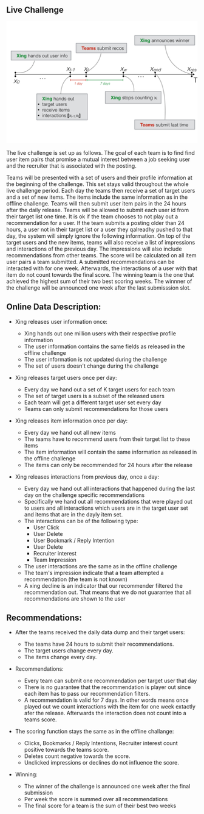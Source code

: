 Live Challenge
----------------
![Recsys2017 Timeline](img/timeline.png)

The live challenge is set up as follows. The goal of each team is to 
find find user item pairs that promise a mutual interest between a job
seeking user and the recruiter that is associated with the posting.

Teams will be presented with a set of users and their profile information 
at the beginning of the challenge. This set stays valid throughout the whole
live challenge period. Each day the teams then receive a set of target
users and a set of new items. The items include the same information 
as in the offline challenge. Teams will then submit user item pairs
in the 24 hours after the daily release. Teams will be allowed to
submit each user id from their target list one time. It is ok if 
the team chooses to not play out a recommendation for a user. 
If the team submits a posting older than 24 hours, a user
not in their target list or a user they qalreadhy pushed to that
day, the system will simply ignore the following information.
On top of the target users and the new items, teams will
also receive a list of impressions and interactions of the
previous day. The impressions will also include
recommendations from other teams. 
The score will be calculated on all item user pairs a team submitted.
A submitted recommendations can be interacted with for one week.
Afterwards, the interactions of a user with that item do not
count towards the final score. 
The winning team is the one that achieved the highest
sum of their two best scoring weeks. The winnner
of the challenge will be announced one week after
the last submisssion slot.


Online Data Description:
---------------

+ Xing releases user information once:
	- Xing hands out one million users with their respective profile information
	- The user information contains the same fields as released in the offline challenge
	- The user information is not updated during the challenge
	- The set of users doesn't change during the challenge

+ Xing releases target users once per day:
	- Every day we hand out a set of K target users for each team
	- The set of target users is a subset of the released users
	- Each team will get a different target user set every day
	- Teams can only submit recommendations for those users

+ Xing releases item information once per day:
	- Every day we hand out all new items 
    - The teams have to recommend users from their target list to these items
	- The item information will contain the same information as released in the offline challenge
	- The items can only be recommended for 24 hours after the release

+ Xing releases interactions from previous day, once a day:
	- Every day we hand out all interactions that happened during the last day on the challenge specific recommendations
    - Specifically we hand out all recommendations that were played out to users and
    all interactions which users are in the target user set and items that are in the dayly item set.
	- The interactions can be of the following type:
		* User Click
		* User Delete
		* User Bookmark / Reply Intention
		* User Delete
		* Recruiter interest
		* Team Impression 
	- The user interactions are the same as in the offline challenge
	- The team's impression indicate that a team attempted a recommendation (the team is not known)
	- A xing decline is an indicator that our recommender filtered the recommendation out. That means that we do not guarantee that all recommendations are shown to the user

Recommendations:
---------------
	
+ After the teams received the daily data dump and their target users:
	- The teams have 24 hours to submit their recommendations.
	- The target users change every day.
	- The items change every day.

+ Recommendations:
	- Every team can submit one recommendation per target user that day		
	- There is no guarantee that the recommendation is player out since each item has to pass our recommendation filters.
	- A recommendation is valid for 7 days. In other words means once played out we count interactions with the item for one week
		  extactly afer the release. Afterwards the interaction does not count into a teams score.

+ The scoring function stays the same as in the offline challange:
	- Clicks, Bookmarks / Reply Intentions, Recruiter interest count positive towards the teams score.
	- Deletes count negative towards the score.
	- Unclicked impressions or declines do not influence the score.

+ Winning:
	- The winner of the challenge is announced one week after the final submission
	- Per week the score is summed over all recommendations
	- The final score for a team is the sum of their best two weeks
